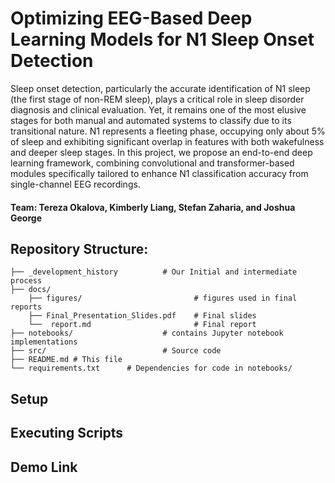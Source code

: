 # Optimizing EEG-Based Deep Learning Models for N1 Sleep Onset Detection

 Sleep onset detection, particularly the accurate identification of N1 sleep (the first stage of non-REM sleep), plays a critical role in sleep disorder diagnosis and clinical evaluation. Yet, it remains one of the most elusive stages for both manual and automated systems to classify due to its transitional nature. N1 represents a fleeting phase, occupying only about 5\% of sleep and exhibiting significant overlap in features with both wakefulness and deeper sleep stages. In this project, we propose an end-to-end deep learning framework, combining convolutional and transformer-based modules specifically tailored to enhance N1 classification accuracy from single-channel EEG recordings.

 #### Team: Tereza Okalova, Kimberly Liang, Stefan Zaharia, and Joshua George

 #### 
 ## Repository Structure:
```
├── _development_history          # Our Initial and intermediate process
├── docs/
    ├── figures/                         # figures used in final reports
    ├── Final_Presentation_Slides.pdf    # Final slides
    └──  report.md                       # Final report
├── notebooks/                    # contains Jupyter notebook implementations
├── src/                          # Source code
├── README.md # This file
└── requirements.txt      # Dependencies for code in notebooks/
```
## Setup
## Executing Scripts
## Demo Link